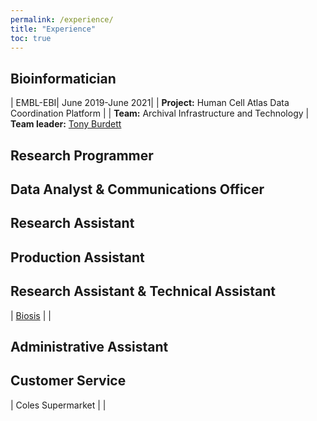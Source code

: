 ```yaml
---
permalink: /experience/
title: "Experience"
toc: true
---
```


## Bioinformatician

|<i class="fas fa-university"></i> EMBL-EBI|<i class="fas fa-calendar-alt"></i> June 2019-June 2021|
|<i class="fas fa-project-diagram"></i> **Project:** Human Cell Atlas Data Coordination Platform |
|<i class="fas fa-users"></i> **Team:** Archival Infrastructure and Technology | **Team leader:** [Tony Burdett](https://www.ebi.ac.uk/about/people/tony-burdett)




## Research Programmer

## Data Analyst & Communications Officer

## Research Assistant

## Production Assistant

## Research Assistant & Technical Assistant

|<i class="fas fa-building"></i> [Biosis](https://www.biosis.com.au/) | <i class="fas fa-calendar-alt"></i>|

## Administrative Assistant

## Customer Service

|<i class="fas fa-shopping-cart"></i> Coles Supermarket | <i class="fas fa-calendar-alt"></i> |
